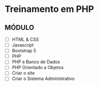 <h1 style="align:center">Treinamento em PHP</h1>

## MÓDULO 
- [ ] HTML & CSS 
- [ ] Javascript
- [ ] Bootstrap 5
- [ ] PHP
- [ ] PHP e Banco de Dados
- [ ] PHP Orientado a Objetos
- [ ] Criar o site
- [ ] Criar o Sistema Administrativo